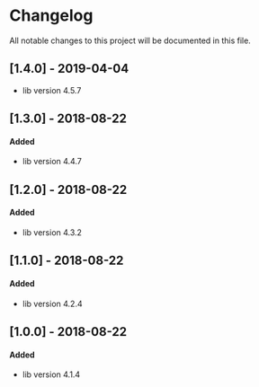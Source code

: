 # Changelog
All notable changes to this project will be documented in this file.

## [1.4.0] - 2019-04-04

* lib version 4.5.7

## [1.3.0] - 2018-08-22

#### Added
* lib version 4.4.7

## [1.2.0] - 2018-08-22

#### Added
* lib version 4.3.2

## [1.1.0] - 2018-08-22

#### Added
* lib version 4.2.4

## [1.0.0] - 2018-08-22

#### Added
* lib version 4.1.4